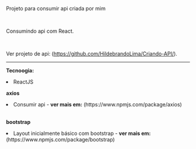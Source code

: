 Projeto para consumir api criada por mim

<br />

Consumindo api com React.

<br />

Ver projeto de api: (https://github.com/HildebrandoLima/Criando-API/).

<hr />

<b>Tecnoogia:</b>
<li>ReactJS</li>

<b>axios</b>
<li>Consumir api - <b>ver mais em:</b> (https://www.npmjs.com/package/axios)</li>

<br />

<b>bootstrap</b>
<li>Layout inicialmente básico com bootstrap - <b>ver mais em:</b> (https://www.npmjs.com/package/bootstrap)</li>